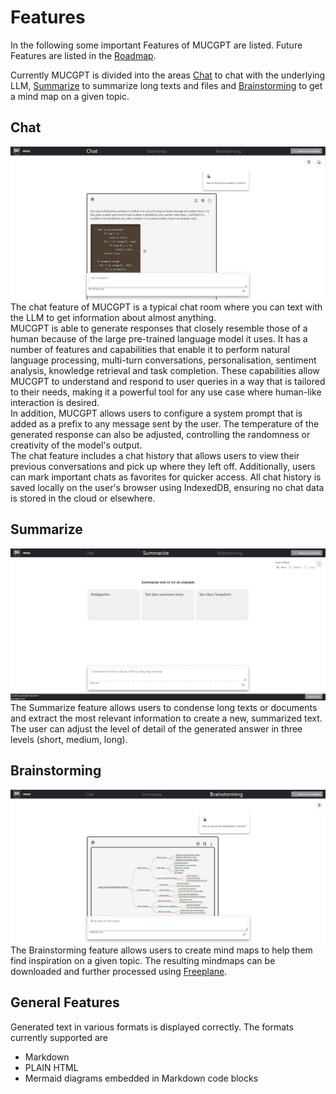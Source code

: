# Features
In the following some important Features of MUCGPT are listed. Future Features are listed in the [Roadmap](/README.md/#-Roadmap).  
  
Currently MUCGPT is divided into the areas [Chat](#chat) to chat with the underlying LLM, [Summarize](#summarize) to summarize long texts and files and [Brainstorming](#brainstorming) to get a mind map on a given topic.

## Chat
![Chat](/docs/chatscreen.png)  
The chat feature of MUCGPT is a typical chat room where you can text with the LLM to get information about almost anything.  
MUCGPT is able to generate responses that closely resemble those of a human because of the large pre-trained language model it uses. It has a number of features and capabilities that enable it to perform natural language processing, multi-turn conversations, personalisation, sentiment analysis, knowledge retrieval and task completion. These capabilities allow MUCGPT to understand and respond to user queries in a way that is tailored to their needs, making it a powerful tool for any use case where human-like interaction is desired.  
In addition, MUCGPT allows users to configure a system prompt that is added as a prefix to any message sent by the user. The temperature of the generated response can also be adjusted, controlling the randomness or creativity of the model's output.  
The chat feature includes a chat history that allows users to view their previous conversations and pick up where they left off. Additionally, users can mark important chats as favorites for quicker access. All chat history is saved locally on the user's browser using IndexedDB, ensuring no chat data is stored in the cloud or elsewhere.

## Summarize
![Sum](/docs/sum.png)
The Summarize feature allows users to condense long texts or documents and extract the most relevant information to create a new, summarized text. The user can adjust the level of detail of the generated answer in three levels (short, medium, long).
## Brainstorming
![Brainstoming](/docs/mindmap.png)
The Brainstorming feature allows users to create mind maps to help them find inspiration on a given topic.
The resulting mindmaps can be downloaded and further processed using [Freeplane](https://docs.freeplane.org/).
## General Features
Generated text in various formats is displayed correctly. The formats currently supported are
- Markdown
- PLAIN HTML
- Mermaid diagrams embedded in Markdown code blocks